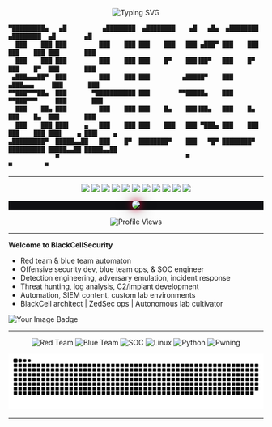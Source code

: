 <p align="center">
  <img src="https://readme-typing-svg.demolab.com?font=Fira+Mono&size=32&pause=1500&color=FF003C&center=true&vCenter=true&width=900&lines=Welcome+to+BlackCell+Security!;Red+Teamer+%7C+Blue+Teamer+%7C+Innovator;Automate.+Exploit.+Defend.;root%40cxb3rfilth%3A~%23+Hack+the+Planet" alt="Typing SVG" />
</p>


```                                                                                                  
▀█████████▄   ▄█          ▄████████  ▄████████    ▄█   ▄█▄  ▄████████    ▄████████  ▄█        ▄█       
  ███    ███ ███         ███    ███ ███    ███   ███ ▄███▀ ███    ███   ███    ███ ███       ███       
  ███    ███ ███         ███    ███ ███    █▀    ███▐██▀   ███    █▀    ███    █▀  ███       ███       
 ▄███▄▄▄██▀  ███         ███    ███ ███         ▄█████▀    ███         ▄███▄▄▄     ███       ███       
▀▀███▀▀▀██▄  ███       ▀███████████ ███        ▀▀█████▄    ███        ▀▀███▀▀▀     ███       ███       
  ███    ██▄ ███         ███    ███ ███    █▄    ███▐██▄   ███    █▄    ███    █▄  ███       ███         
  ███    ███ ███▌    ▄   ███    ███ ███    ███   ███ ▀███▄ ███    ███   ███    ███ ███▌    ▄ ███▌    ▄ 
▄█████████▀  █████▄▄██   ███    █▀  ████████▀    ███   ▀█▀ ████████▀    ██████████ █████▄▄██ █████▄▄██ 
             ▀                                   ▀                                 ▀         ▀               
```
---

<p align="center">
  <img src="https://img.shields.io/badge/Python-18181c?style=for-the-badge&logo=python&logoColor=FF003C"/>
  <img src="https://img.shields.io/badge/Bash-18181c?style=for-the-badge&logo=gnu-bash&logoColor=FF003C"/>
  <img src="https://img.shields.io/badge/JavaScript-18181c?style=for-the-badge&logo=javascript&logoColor=FF003C"/>
  <img src="https://img.shields.io/badge/Linux-18181c?style=for-the-badge&logo=linux&logoColor=FF003C"/>
  <img src="https://img.shields.io/badge/Arch-18181c?style=for-the-badge&logo=arch-linux&logoColor=FF003C"/>
  <img src="https://img.shields.io/badge/PowerShell-18181c?style=for-the-badge&logo=powershell&logoColor=FF003C"/>
  <img src="https://img.shields.io/badge/Nmap-18181c?style=for-the-badge&logo=nmap&logoColor=FF003C"/>
  <img src="https://img.shields.io/badge/Wireshark-18181c?style=for-the-badge&logo=wireshark&logoColor=FF003C"/>
  <img src="https://img.shields.io/badge/Metasploit-18181c?style=for-the-badge&logo=metasploit&logoColor=FF003C"/>
  <img src="https://img.shields.io/badge/Networking-18181c?style=for-the-badge&logoColor=FF003C"/>
  <img src="https://img.shields.io/badge/Exploit%20Development-FF003C?style=for-the-badge&logoColor=18181c"/>
</p>

<p align="center" style="background-color:#101013;">
  <img src="https://github.com/cxb3rf1lth/GIF/blob/main/20250801_1515_Cyber%20Owl%20Vigilance_remix_01k1k37kdresza0tej3vwdct7p.gif" width="200" style="border-radius:12px;box-shadow:0 0 15px #FF003C,0 0 30px #18181c;" />
</p>
<p align="center">
  <img src="https://komarev.com/ghpvc/?username=cxb3rf1lth&style=flat-square&color=red" alt="Profile Views"/>
</p>

 ---

  **Welcome to BlackCellSecurity**

- Red team & blue team automaton  
- Offensive security dev, blue team ops, & SOC engineer  
- Detection engineering, adversary emulation, incident response  
- Threat hunting, log analysis, C2/implant development  
- Automation, SIEM content, custom lab environments  
- BlackCell architect | ZedSec ops | Autonomous lab cultivator
<!-- ===================== CONTACT ME ===================== -->
 <img src="https://tryhackme-badges.s3.amazonaws.com/Bl4ckC3llSec.png" alt="Your Image Badge" />
 
---

<p align="center">
  <img src="https://img.shields.io/badge/Red--Team-%23FF5555?style=flat-square&logo=hackthebox&logoColor=white" alt="Red Team"/>
  <img src="https://img.shields.io/badge/Blue--Team-%23007ACC?style=flat-square&logo=defcon&logoColor=white" alt="Blue Team"/>
  <img src="https://img.shields.io/badge/SOC-Active-brightgreen?style=flat-square&logo=splunk&logoColor=white" alt="SOC"/>
  <img src="https://img.shields.io/badge/Linux-Friendly-yellow?logo=linux" alt="Linux"/>
  <img src="https://img.shields.io/badge/Python-3776AB?logo=python&logoColor=fff" alt="Python"/>
  <img src="https://img.shields.io/badge/Pwning-900C3F?logo=protonmail&logoColor=white" alt="Pwning"/>
</p>

<p align="center">
  <img src="https://raw.githubusercontent.com/Platane/snk/output/github-contribution-grid-snake-dark.svg" alt="Contribution Snake Animation" style="max-width: 100%;" />
</p>

<!--🔥 Animated Snake Activity Graph (GitHub Contribution Snake) -->
---

<!-- Badge Display -->

<!--🌐 Visitor Counter -->


